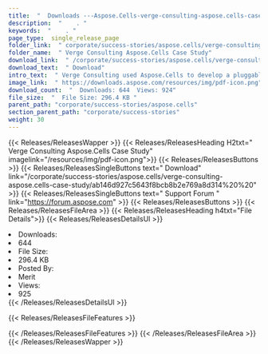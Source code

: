 ```yaml
---
title:  "  Downloads ---Aspose.Cells-verge-consulting-aspose.cells-case-study . " 
description:  "    . " 
keywords:  "    . " 
page_type:  single_release_page
folder_link:  " corporate/success-stories/aspose.cells/verge-consulting-aspose.cells-case-study/"
folder_name:  " Verge Consulting Aspose.Cells Case Study"
download_link:  " /corporate/success-stories/aspose.cells/verge-consulting-aspose.cells-case-study/ab146d927c5643f8bcb8b2e769a8d314"
download_text:  " Download"
intro_text:  " Verge Consulting used Aspose.Cells to develop a pluggable Excel Pluggable Export..."
image_link:  " https://downloads.aspose.com/resources/img/pdf-icon.png"
download_count:  "  Downloads: 644  Views: 924"
file_size:  "  File Size: 296.4 KB "
parent_path: "corporate/success-stories/aspose.cells"                                                          
section_parent_path: "corporate/success-stories"
weight: 30 
---
```


{{< Releases/ReleasesWapper >}}
  {{< Releases/ReleasesHeading H2txt=" Verge Consulting Aspose.Cells Case Study" imagelink="/resources/img/pdf-icon.png">}}
  {{< Releases/ReleasesButtons >}}
    {{< Releases/ReleasesSingleButtons text=" Download" link="/corporate/success-stories/aspose.cells/verge-consulting-aspose.cells-case-study/ab146d927c5643f8bcb8b2e769a8d314%20%20" >}}
    {{< Releases/ReleasesSingleButtons text=" Support Forum " link="https://forum.aspose.com" >}}
  {{< Releases/ReleasesButtons >}}
  {{< Releases/ReleasesFileArea >}}
    {{< Releases/ReleasesHeading h4txt="File Details">}}
    {{< Releases/ReleasesDetailsUl >}}
             <li>Downloads:</li><li>644</li><li>File Size:</li><li>296.4 KB</li><li>Posted By:</li><li>Merit</li><li>Views:</li><li>925</li>
    {{< /Releases/ReleasesDetailsUl >}}

  {{< Releases/ReleasesFileFeatures >}}
      
  {{< /Releases/ReleasesFileFeatures >}}
 {{< /Releases/ReleasesFileArea >}}
{{< /Releases/ReleasesWapper >}}


